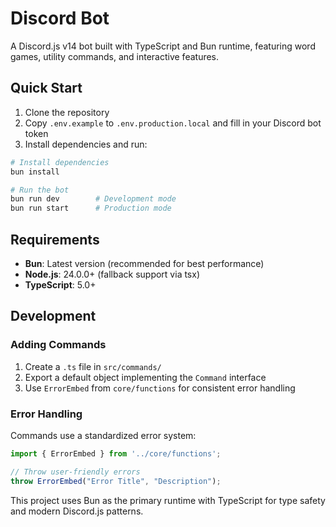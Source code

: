 # Discord Bot

A Discord.js v14 bot built with TypeScript and Bun runtime, featuring word games, utility commands, and interactive features.

## Quick Start

1. Clone the repository
2. Copy `.env.example` to `.env.production.local` and fill in your Discord bot token
3. Install dependencies and run:

```bash
# Install dependencies
bun install

# Run the bot
bun run dev        # Development mode
bun run start      # Production mode
```

## Requirements

- **Bun**: Latest version (recommended for best performance)
- **Node.js**: 24.0.0+ (fallback support via tsx)
- **TypeScript**: 5.0+

## Development

### Adding Commands

1. Create a `.ts` file in `src/commands/`
2. Export a default object implementing the `Command` interface
3. Use `ErrorEmbed` from `core/functions` for consistent error handling

### Error Handling

Commands use a standardized error system:

```typescript
import { ErrorEmbed } from '../core/functions';

// Throw user-friendly errors
throw ErrorEmbed("Error Title", "Description");
```

This project uses Bun as the primary runtime with TypeScript for type safety and modern Discord.js patterns.

